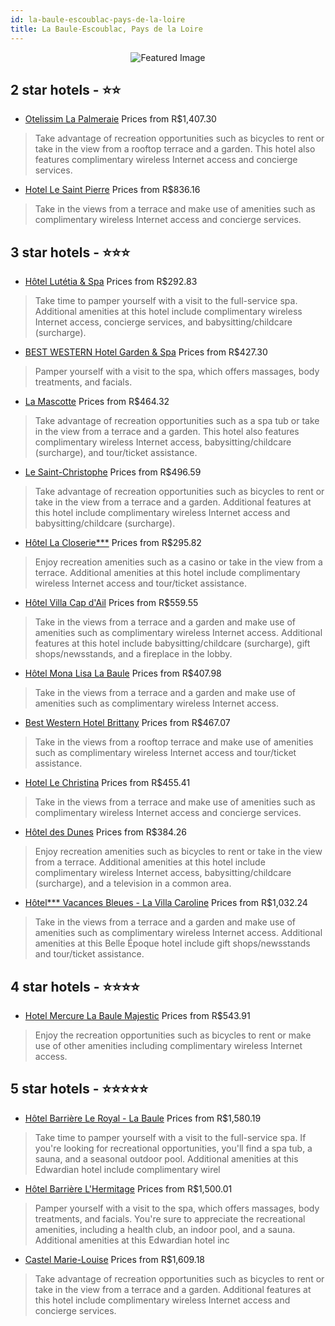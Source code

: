 ```yaml
---
id: la-baule-escoublac-pays-de-la-loire
title: La Baule-Escoublac, Pays de la Loire
---
```


<center><img src="https://i.travelapi.com/hotels/2000000/1800000/1794100/1794002/55727f64_z.jpg" alt="Featured Image" /></center>


##  2 star hotels - ⭐️⭐️

-    [Otelissim La Palmeraie](https://us.hurb.com/hotels/la-baule-escoublac/otelissim-la-palmeraie-JNP-JP808559?cmp=18055) Prices from R$1,407.30
   > Take advantage of recreation opportunities such as bicycles to rent or take in the view from a rooftop terrace and a garden. This hotel also features complimentary wireless Internet access and concierge services.
-    [Hotel Le Saint Pierre](https://us.hurb.com/hotels/la-baule-escoublac/hotel-le-saint-pierre-JNP-JP974356?cmp=18055) Prices from R$836.16
   > Take in the views from a terrace and make use of amenities such as complimentary wireless Internet access and concierge services.

##  3 star hotels - ⭐️⭐️⭐️

-    [Hôtel Lutétia & Spa](https://us.hurb.com/hotels/la-baule-escoublac/hotel-lutetia-spa-JNP-JP756705?cmp=18055) Prices from R$292.83
   > Take time to pamper yourself with a visit to the full-service spa. Additional amenities at this hotel include complimentary wireless Internet access, concierge services, and babysitting/childcare (surcharge).
-    [BEST WESTERN Hotel Garden & Spa](https://us.hurb.com/hotels/la-baule-escoublac/best-western-hotel-garden-spa-JNP-JP738478?cmp=18055) Prices from R$427.30
   > Pamper yourself with a visit to the spa, which offers massages, body treatments, and facials.
-    [La Mascotte](https://us.hurb.com/hotels/la-baule-escoublac/la-mascotte-JNP-JP926773?cmp=18055) Prices from R$464.32
   > Take advantage of recreation opportunities such as a spa tub or take in the view from a terrace and a garden. This hotel also features complimentary wireless Internet access, babysitting/childcare (surcharge), and tour/ticket assistance.
-    [Le Saint-Christophe](https://us.hurb.com/hotels/la-baule-escoublac/le-saint-christophe-JNP-JP217095?cmp=18055) Prices from R$496.59
   > Take advantage of recreation opportunities such as bicycles to rent or take in the view from a terrace and a garden. Additional features at this hotel include complimentary wireless Internet access and babysitting/childcare (surcharge).
-    [Hôtel La Closerie***](https://us.hurb.com/hotels/la-baule-escoublac/hotel-la-closerie-JNP-JP830278?cmp=18055) Prices from R$295.82
   > Enjoy recreation amenities such as a casino or take in the view from a terrace. Additional amenities at this hotel include complimentary wireless Internet access and tour/ticket assistance.
-    [Hôtel Villa Cap d'Ail](https://us.hurb.com/hotels/la-baule-escoublac/hotel-villa-cap-d-ail-JNP-JP828654?cmp=18055) Prices from R$559.55
   > Take in the views from a terrace and a garden and make use of amenities such as complimentary wireless Internet access. Additional features at this hotel include babysitting/childcare (surcharge), gift shops/newsstands, and a fireplace in the lobby.
-    [Hôtel Mona Lisa La Baule](https://us.hurb.com/hotels/la-baule-escoublac/hotel-mona-lisa-la-baule-JNP-JP292541?cmp=18055) Prices from R$407.98
   > Take in the views from a terrace and a garden and make use of amenities such as complimentary wireless Internet access.
-    [Best Western Hotel Brittany](https://us.hurb.com/hotels/la-baule-escoublac/best-western-hotel-brittany-JNP-JP186123?cmp=18055) Prices from R$467.07
   > Take in the views from a rooftop terrace and make use of amenities such as complimentary wireless Internet access and tour/ticket assistance.
-    [Hotel Le Christina](https://us.hurb.com/hotels/la-baule-escoublac/hotel-le-christina-JNP-JP926770?cmp=18055) Prices from R$455.41
   > Take in the views from a terrace and make use of amenities such as complimentary wireless Internet access and concierge services.
-    [Hôtel des Dunes](https://us.hurb.com/hotels/la-baule-escoublac/hotel-des-dunes-JNP-JP310187?cmp=18055) Prices from R$384.26
   > Enjoy recreation amenities such as bicycles to rent or take in the view from a terrace. Additional amenities at this hotel include complimentary wireless Internet access, babysitting/childcare (surcharge), and a television in a common area.
-    [Hôtel*** Vacances Bleues - La Villa Caroline](https://us.hurb.com/hotels/la-baule-escoublac/hotel-vacances-bleues-la-villa-caroline-JNP-JP233269?cmp=18055) Prices from R$1,032.24
   > Take in the views from a terrace and a garden and make use of amenities such as complimentary wireless Internet access. Additional amenities at this Belle Époque hotel include gift shops/newsstands and tour/ticket assistance.

##  4 star hotels - ⭐️⭐️⭐️⭐️

-    [Hotel Mercure La Baule Majestic](https://us.hurb.com/hotels/la-baule-escoublac/hotel-mercure-la-baule-majestic-JNP-JP291714?cmp=18055) Prices from R$543.91
   > Enjoy the recreation opportunities such as bicycles to rent or make use of other amenities including complimentary wireless Internet access.

##  5 star hotels - ⭐️⭐️⭐️⭐️⭐️

-    [Hôtel Barrière Le Royal - La Baule](https://us.hurb.com/hotels/la-baule-escoublac/hotel-barriere-le-royal-la-baule-JNP-JP790358?cmp=18055) Prices from R$1,580.19
   > Take time to pamper yourself with a visit to the full-service spa. If you're looking for recreational opportunities, you'll find a spa tub, a sauna, and a seasonal outdoor pool. Additional amenities at this Edwardian hotel include complimentary wirel
-    [Hôtel Barrière L'Hermitage](https://us.hurb.com/hotels/la-baule-escoublac/hotel-barriere-l-hermitage-JNP-JP186115?cmp=18055) Prices from R$1,500.01
   > Pamper yourself with a visit to the spa, which offers massages, body treatments, and facials. You're sure to appreciate the recreational amenities, including a health club, an indoor pool, and a sauna. Additional amenities at this Edwardian hotel inc
-    [Castel Marie-Louise](https://us.hurb.com/hotels/la-baule-escoublac/castel-marie-louise-JNP-JP076773?cmp=18055) Prices from R$1,609.18
   > Take advantage of recreation opportunities such as bicycles to rent or take in the view from a terrace and a garden. Additional features at this hotel include complimentary wireless Internet access and concierge services.
